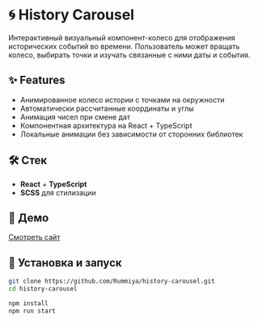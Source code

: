 # 🌀 History Carousel

Интерактивный визуальный компонент-колесо для отображения исторических событий во времени. Пользователь может вращать колесо, выбирать точки и изучать связанные с ними даты и события.

## ✨ Features

- Анимированное колесо истории с точками на окружности
- Автоматически рассчитанные координаты и углы
- Анимация чисел при смене дат
- Компонентная архитектура на React + TypeScript
- Локальные анимации без зависимости от сторонних библиотек

## 🛠️ Стек

- **React** + **TypeScript**
- **SCSS** для стилизации

## 👀 Демо

[Смотреть сайт](https://history-carousel.vercel.app/)

## 🚀 Установка и запуск

```bash
git clone https://github.com/Rummiya/history-carousel.git 
cd history-carousel

npm install
npm run start
